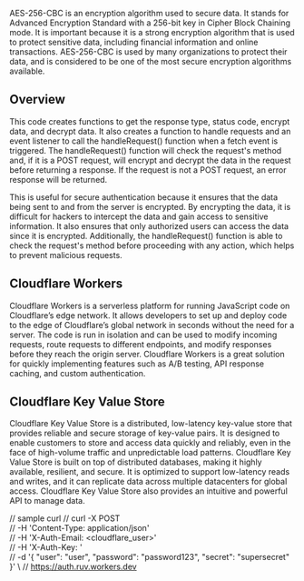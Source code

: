 AES-256-CBC is an encryption algorithm used to secure data. It stands for Advanced Encryption Standard with a 256-bit key in Cipher Block Chaining mode. It is important because it is a strong encryption algorithm that is used to protect sensitive data, including financial information and online transactions. AES-256-CBC is used by many organizations to protect their data, and is considered to be one of the most secure encryption algorithms available.

## Overview
This code creates functions to get the response type, status code, encrypt data, and decrypt data. It also creates a function to handle requests and an event listener to call the handleRequest() function when a fetch event is triggered. The handleRequest() function will check the request's method and, if it is a POST request, will encrypt and decrypt the data in the request before returning a response. If the request is not a POST request, an error response will be returned.

This is useful for secure authentication because it ensures that the data being sent to and from the server is encrypted. By encrypting the data, it is difficult for hackers to intercept the data and gain access to sensitive information. It also ensures that only authorized users can access the data since it is encrypted. Additionally, the handleRequest() function is able to check the request's method before proceeding with any action, which helps to prevent malicious requests.
 
## Cloudflare Workers 
Cloudflare Workers is a serverless platform for running JavaScript code on Cloudflare’s edge network. It allows developers to set up and deploy code to the edge of Cloudflare’s global network in seconds without the need for a server. The code is run in isolation and can be used to modify incoming requests, route requests to different endpoints, and modify responses before they reach the origin server. Cloudflare Workers is a great solution for quickly implementing features such as A/B testing, API response caching, and custom authentication.

## Cloudflare Key Value Store
Cloudflare Key Value Store is a distributed, low-latency key-value store that provides reliable and secure storage of key-value pairs. It is designed to enable customers to store and access data quickly and reliably, even in the face of high-volume traffic and unpredictable load patterns. Cloudflare Key Value Store is built on top of distributed databases, making it highly available, resilient, and secure. It is optimized to support low-latency reads and writes, and it can replicate data across multiple datacenters for global access. Cloudflare Key Value Store also provides an intuitive and powerful API to manage data.

// sample curl
// curl -X POST \
// -H 'Content-Type: application/json' \
// -H 'X-Auth-Email: <cloudflare_user>' \
// -H 'X-Auth-Key: <key>' \
// -d '{ "user": "user", "password": "password123", "secret": "supersecret" }' \ 
// https://auth.ruv.workers.dev
